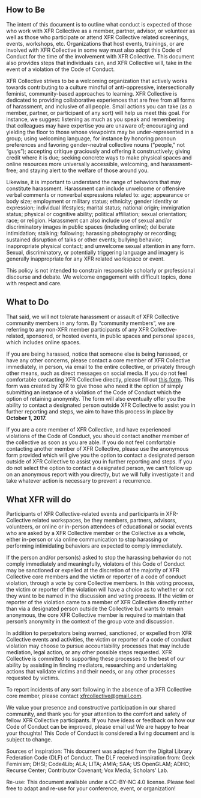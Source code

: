 ## How to Be  
The intent of this document is to outline what conduct is expected of those who work with XFR Collective as a member, partner, advisor, or volunteer as well as those who participate or attend XFR Collective related screenings, events, workshops, etc. Organizations that host events, trainings, or are involved with XFR Collective in some way must also adopt this Code of Conduct for the time of the involvement with XFR Collective. This document also provides steps that individuals can, and XFR Collective will, take in the event of a violation of the Code of Conduct. 

XFR Collective strives to be a welcoming organization that actively works towards contributing to a culture mindful of anti-oppressive, intersectionally feminist, community-based approaches to learning. XFR Collective is dedicated to providing collaborative experiences that are free from all forms of harassment, and inclusive of all people. Small actions you can take (as a member, partner, or participant of any sort) will help us meet this goal. For instance, we suggest: listening as much as you speak and remembering that colleagues may have expertise you are unaware of; encouraging and yielding the floor to those whose viewpoints may be under-represented in a group; using welcoming language, for instance by honoring pronoun preferences and favoring gender-neutral collective nouns (“people,” not “guys”); accepting critique graciously and offering it constructively; giving credit where it is due; seeking concrete ways to make physical spaces and online resources more universally accessible, welcoming, and harassment-free; and staying alert to the welfare of those around you.

Likewise, it is important to understand the range of behaviors that may constitute harassment. Harassment can include unwelcome or offensive verbal comments or nonverbal expressions related to: age; appearance or body size; employment or military status; ethnicity; gender identity or expression; individual lifestyles; marital status; national origin; immigration status; physical or cognitive ability; political affiliation; sexual orientation; race; or religion. Harassment can also include use of sexual and/or discriminatory images in public spaces (including online); deliberate intimidation; stalking; following; harassing photography or recording; sustained disruption of talks or other events; bullying behavior; inappropriate physical contact; and unwelcome sexual attention in any form. Sexual, discriminatory, or potentially triggering language and imagery is generally inappropriate for any XFR related workspace or event. 

This policy is not intended to constrain responsible scholarly or professional discourse and debate. We welcome engagement with difficult topics, done with respect and care. 

## What to Do  
That said, we will not tolerate harassment or assault of XFR Collective community members in any form. By “community members”, we are referring to any non-XFR member participants of any XFR Collective-related, sponsored, or hosted events, in public spaces and personal spaces, which includes online spaces. 

If you are being harassed, notice that someone else is being harassed, or have any other concerns, please contact a core member of XFR Collective immediately, in person, via email to the entire collective, or privately through other means, such as direct messages on social media. If you do not feel comfortable contacting XFR Collective directly, please fill out [this form](https://docs.google.com/forms/d/e/1FAIpQLScUQFxQY41PsDp6XByw6g2ALoHK72MoJGu-k1bxXmsNbLg7rw/viewform). This form was created by XFR to give those who need it the option of simply submitting an instance of a violation of the Code of Conduct which the option of retaining anonymity. The form will also eventually offer you the ability to contact a designated person outside XFR Collective to assist you in further reporting and steps, we aim to have this process in place by **October 1, 2017.**

If you are a core member of XFR Collective, and  have experienced violations of the Code of Conduct, you should contact another member of the collective as soon as you are able.  If you do not feel comfortable contacting another member of XFR Collective, please use the anonymous form provided which will give you the option to contact a designated person outside of XFR Collective to assist you in further reporting and steps. If you do not select the option to contact a designated person, we can't follow up on an anonymous report with you directly, but we will fully investigate it and take whatever action is necessary to prevent a recurrence.

## What XFR will do  
Participants of XFR Collective-related events and participants in XFR-Collective related workspaces, be they members, partners, advisors, volunteers, or online or in-person attendees of educational or social events who are asked by a XFR Collective member or the Collective as a whole, either in-person or via online communication to stop harassing or performing intimidating behaviors are expected to comply immediately.

If the person and/or person(s) asked to stop the harassing behavior do not comply immediately and meaningfully, violators of this Code of Conduct may be sanctioned or expelled at the discretion of the majority of XFR Collective core members and the victim or reporter of a code of conduct violation, through a vote by core Collective members. In this voting process, the victim or reporter of the violation will have a choice as to whether or not they want to be named in the discussion and voting process. If the victim or reporter of the violation came to a member of XFR Collective directly rather than via a designated person outside the Collective but wants to remain anonymous, the core XFR Collective member is required to maintain that person’s anonymity in the context of the group vote and discussion. 

In addition to perpetrators being warned, sanctioned, or expelled from XFR Collective events and activities, the victim or reporter of a code of conduct violation may choose to pursue accountability processes that may include mediation, legal action, or any other possible steps requested. XFR Collective is committed to supporting these processes to the best of our ability by assisting in finding mediators, researching and undertaking actions that validate victims and their needs, or any other processes requested by victims. 

To report incidents of any sort following in the absence of a XFR Collective core member, please contact xfrcollective@gmail.com.

We value your presence and constructive participation in our shared community, and thank you for your attention to the comfort and safety of fellow XFR Collective participants. If you have ideas or feedback on how our Code of Conduct can be improved, please email us! We are happy to hear your thoughts! This Code of Conduct is considered a living document and is subject to change.

Sources of inspiration: This document was adapted from the Digital Library Federation Code (DLF) of Conduct. The DLF received inspiration from: Geek Feminism; DHSI; Code4Lib; ALA; LITA; AMIA; SAA; US OpenGLAM; ADHO; Recurse Center; Contributor Covenant; Vox Media; Scholars’ Lab. 

Re-use: This document available under a CC-BY-NC 4.0 license. Please feel free to adapt and re-use for your conference, event, or organization!
